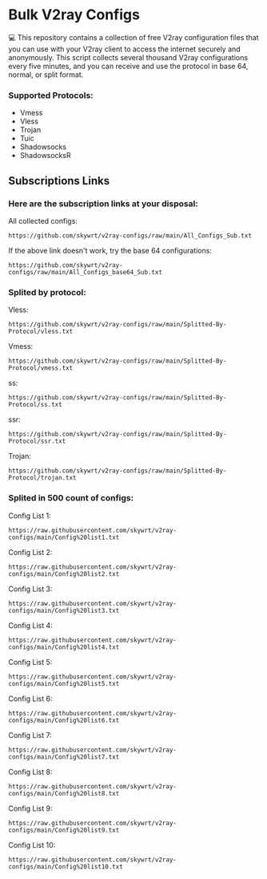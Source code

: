 # Bulk V2ray Configs
💻 This repository contains a collection of free V2ray configuration files that you can use with your V2ray client to access the internet securely and anonymously.
This script collects several thousand V2ray configurations every five minutes, and you can receive and use the protocol in base 64, normal, or split format.

### Supported Protocols:
- Vmess
- Vless
- Trojan
- Tuic
- Shadowsocks
- ShadowsocksR

## Subscriptions Links

### Here are the subscription links at your disposal:

All collected configs:
```
https://github.com/skywrt/v2ray-configs/raw/main/All_Configs_Sub.txt
```

If the above link doesn't work, try the base 64 configurations:
```
https://github.com/skywrt/v2ray-configs/raw/main/All_Configs_base64_Sub.txt
```

### Splited by protocol:

Vless:
```
https://github.com/skywrt/v2ray-configs/raw/main/Splitted-By-Protocol/vless.txt
```

Vmess:
```
https://github.com/skywrt/v2ray-configs/raw/main/Splitted-By-Protocol/vmess.txt
```

ss:
```
https://github.com/skywrt/v2ray-configs/raw/main/Splitted-By-Protocol/ss.txt
```

ssr:
```
https://github.com/skywrt/v2ray-configs/raw/main/Splitted-By-Protocol/ssr.txt
```

Trojan:
```
https://github.com/skywrt/v2ray-configs/raw/main/Splitted-By-Protocol/trojan.txt
```

### Splited in 500 count of configs:

Config List 1:
```
https://raw.githubusercontent.com/skywrt/v2ray-configs/main/Config%20list1.txt
```
Config List 2:
```
https://raw.githubusercontent.com/skywrt/v2ray-configs/main/Config%20list2.txt
```

Config List 3:
```
https://raw.githubusercontent.com/skywrt/v2ray-configs/main/Config%20list3.txt
```

Config List 4:
```
https://raw.githubusercontent.com/skywrt/v2ray-configs/main/Config%20list4.txt
```

Config List 5:
```
https://raw.githubusercontent.com/skywrt/v2ray-configs/main/Config%20list5.txt
```

Config List 6:
```
https://raw.githubusercontent.com/skywrt/v2ray-configs/main/Config%20list6.txt
```

Config List 7:
```
https://raw.githubusercontent.com/skywrt/v2ray-configs/main/Config%20list7.txt
```

Config List 8:
```
https://raw.githubusercontent.com/skywrt/v2ray-configs/main/Config%20list8.txt
```

Config List 9:
```
https://raw.githubusercontent.com/skywrt/v2ray-configs/main/Config%20list9.txt
```

Config List 10:
```
https://raw.githubusercontent.com/skywrt/v2ray-configs/main/Config%20list10.txt
```
